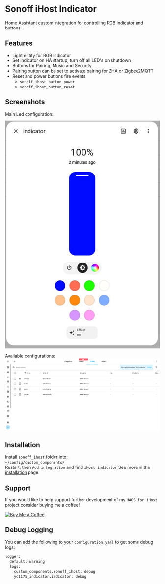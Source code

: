 # Sonoff iHost Indicator
Home Assistant custom integration for controlling RGB indicator and buttons.

## Features
* Light entity for RGB indicator
* Set indicator on HA startup, turn off all LED's on shutdown
* Buttons for Pairing, Music and Security
* Pairing button can be set to activate pairing for ZHA or Zigbee2MQTT
* Reset and power buttons fire events
  * `sonoff_ihost_button_power`
  * `sonoff_ihost_button_reset`

## Screenshots
Main Led configuration:

![RGB_LED_CONFIG](/img/RGB_LED_CONFIG.JPG)

Available configurations:
![ihost_indicator_Settings](/img/ihost_indicator_Settings.png)

## Installation
Install `sonoff_ihost` folder into:  
```~/config/custom_components/```  
Restart, then `Add integration` and find `iHost indicator`
See more in the [installation](installation.md) page.

## Support

If you would like to help support further development of my `HAOS for iHost` project consider buying me a coffee!

<a href="https://www.buymeacoffee.com/darkxst" target="_blank"><img src="img/blue-button.png" alt="Buy Me A Coffee" height="41" width="174"></a>
  

## Debug Logging
You can add the following to your `configuration.yaml` to get some debug logs:
```
logger:
  default: warning
  logs:
    custom_components.sonoff_ihost: debug
    yc1175_indicator.indicator: debug
```



